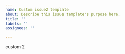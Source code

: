```yaml
---
name: Custom issue2 template
about: Describe this issue template's purpose here.
title: ''
labels: ''
assignees: ''

---
```


custom 2
